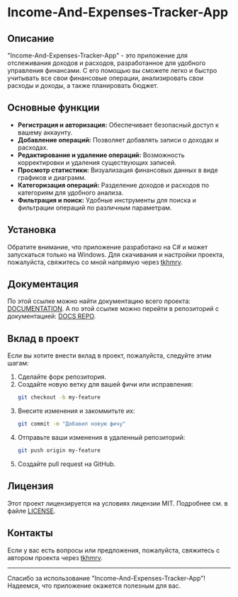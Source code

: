 # Income-And-Expenses-Tracker-App

## Описание
"Income-And-Expenses-Tracker-App" - это приложение для отслеживания доходов и расходов, разработанное для удобного управления финансами. С его помощью вы сможете легко и быстро учитывать все свои финансовые операции, анализировать свои расходы и доходы, а также планировать бюджет.

## Основные функции
- **Регистрация и авторизация:** Обеспечивает безопасный доступ к вашему аккаунту.
- **Добавление операций:** Позволяет добавлять записи о доходах и расходах.
- **Редактирование и удаление операций:** Возможность корректировки и удаления существующих записей.
- **Просмотр статистики:** Визуализация финансовых данных в виде графиков и диаграмм.
- **Категоризация операций:** Разделение доходов и расходов по категориям для удобного анализа.
- **Фильтрация и поиск:** Удобные инструменты для поиска и фильтрации операций по различным параметрам.

## Установка
Обратите внимание, что приложение разработано на C# и может запускаться только на Windows.
Для скачивания и настройки проекта, пожалуйста, свяжитесь со мной напрямую через [tkhmrv](https://github.com/tkhmrv).

## Документация
По этой ссылке можно найти документацию всего проекта: [DOCUMENTATION](https://tkhmrv.github.io/Financial-Tracker-App-Documentation/html/0308fc10-4849-afd3-9e82-d10547e86599.htm).
А по этой ссылке можно перейти в репозиторий с документацией: [DOCS REPO](https://github.com/tkhmrv/Financial-Tracker-App-Documentation).

## Вклад в проект
Если вы хотите внести вклад в проект, пожалуйста, следуйте этим шагам:
1. Сделайте форк репозитория.
2. Создайте новую ветку для вашей фичи или исправления:
    ```bash
    git checkout -b my-feature
    ```
3. Внесите изменения и закоммитьте их:
    ```bash
    git commit -m "Добавил новую фичу"
    ```
4. Отправьте ваши изменения в удаленный репозиторий:
    ```bash
    git push origin my-feature
    ```
5. Создайте pull request на GitHub.

## Лицензия
Этот проект лицензируется на условиях лицензии MIT. Подробнее см. в файле [LICENSE](./LICENSE.txt).

## Контакты
Если у вас есть вопросы или предложения, пожалуйста, свяжитесь с автором проекта через [tkhmrv](https://github.com/tkhmrv).

---

Спасибо за использование "Income-And-Expenses-Tracker-App"! Надеемся, что приложение окажется полезным для вас.
